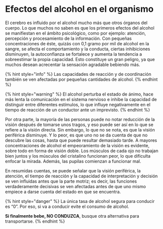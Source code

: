 # Efectos del alcohol en el organismo

El cerebro es influido por el alcohol mucho más que otros órganos del cuerpo. Lo que muchos no saben es que los primeros efectos del alcohol se manifiestan en el ámbito psicológico, como por ejemplo: atención, percepción y procesamiento de la información. Con pequeñas concentraciones de éste, quizás con 0,1 gramo por mil de alcohol en la sangre, se afecta el comportamiento y la conducta, ciertas inhibiciones disminuyen, la autoconfianza se fortalece y aumenta la tendencia a sobreestimar la propia capacidad. Esto constituye un gran peligro, ya que muchos desean acrecentar la sensación agradable bebiendo más.

{% hint style="info" %}
Las capacidades de reacción y de coordinación también se ven afectadas por pequeñas cantidades de alcohol.
{% endhint %}

{% hint style="warning" %}
El alcohol perturba el estado de ánimo, hace más lenta la comunicación en el sistema nervioso e inhibe la capacidad de distinguir entre diferentes estímulos, lo que influye negativamente en el tiempo de reacción de un conductor ante un imprevisto.
{% endhint %}

Por otra parte, la mayoría de las personas puede no notar reducción de la visión después de tomarse unos tragos, y eso puede ser así en lo que se refiere a la visión directa. Sin embargo, lo que no se nota, es que la visión periférica disminuye. Y lo peor, es que uno no se da cuenta de que no descubre las cosas, hasta que puede resultar demasiado tarde. A mayores concentraciones de alcohol el empeoramiento de la visión es evidente, sobre todo en forma de visión doble. Los músculos de cada ojo no trabajan bien juntos y los músculos del cristalino funcionan peor, lo que dificulta enfocar la mirada. Además, las pupilas comienzan a funcionar mal.

En resumidas cuentas, se puede señalar que la visión periférica, la atención, el tiempo de reacción y la capacidad de interpretación y decisión se ven influidas antes que la parte motriz; es decir, las funciones verdaderamente decisivas se ven afectadas antes de que uno mismo empiece a darse cuenta del estado en que se encuentra.

{% hint style="danger" %}
La única tasa de alcohol segura para conducir es “0”. Por eso, si va a conducir evite el consumo de alcohol.

**Si finalmente bebe, NO CONDUZCA**, busque otra alternativa para transportarse.
{% endhint %}


